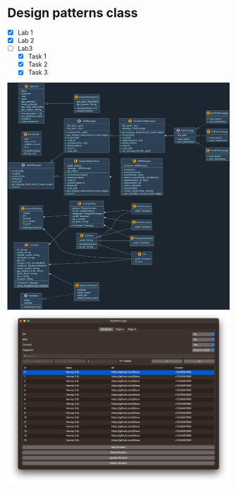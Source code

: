 # Design patterns class 


- [x] Lab 1
- [x] Lab 2
- [ ] Lab3
   - [x] Task 1 
   - [x] Task 2
   - [x] Task 3

<img width="800" alt="Lab2" src="Images/Diagram.png?raw=true">

<img width="800" alt="Lab2" src="Images/StudentAppImage.png?raw=true">
